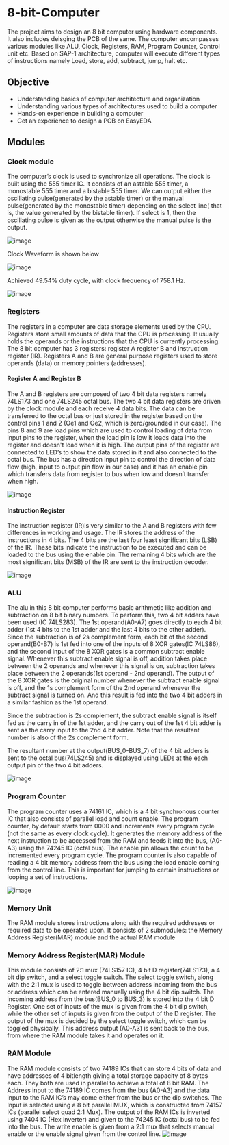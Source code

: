 # 8-bit-Computer
The project aims to design an 8 bit computer using hardware components. It also includes deisging the PCB of the same.
The computer encompasses various modules like ALU, Clock, Registers, RAM, Program Counter, Control unit etc. Based on SAP-1 architecture, computer will execute different types of instructions namely Load, store, add, subtract, jump, halt etc.

## Objective
* Understanding basics of computer architecture and organization
* Understanding various types of architectures used to build a computer
* Hands-on experience in building a computer
* Get an experience to design a PCB on EasyEDA
## Modules
### Clock module
The computer’s clock is used to synchronize all operations. The clock is built using the 555 timer IC.
It consists of an astable 555 timer, a monostable 555 timer and a bistable 555 timer.
We can output either the oscillating pulse(generated by the astable timer) or the manual pulse(generated by the monostable timer) depending on the select line( that is, the value generated by the bistable timer). If select is 1, then the oscillating pulse is given as the output otherwise the manual pulse is the output.

![image](https://user-images.githubusercontent.com/78913275/217152677-520e50c4-215b-4c0d-a897-2121772dad45.png)

Clock Waveform is shown below

![image](https://user-images.githubusercontent.com/78913275/217233827-c3a03a62-02f0-4f4f-b1fc-789887a95efe.png)

Achieved 49.54% duty cycle, with clock frequency of 758.1 Hz.

![image](https://user-images.githubusercontent.com/78913275/217234055-c1e4de07-22cd-4222-8cfe-ce3beff80040.png)




### Registers
The registers in a computer are data storage elements used by the CPU. Registers store small amounts of data that the CPU is processing. It usually holds the operands or the instructions that the CPU is currently processing. The 8 bit computer has 3 registers: register A register B and instruction register (IR). Registers A and B are general purpose registers used to store operands (data) or memory pointers (addresses). 

#### Register A and Register B
The A and B registers are composed of two 4 bit data registers namely 74LS173 and one 74LS245 octal bus. The two 4 bit data registers are driven by the clock module and each receive 4 data bits. The data can be transferred to the octal bus or just stored in the register based on the control pins 1 and 2 (Oe1 and Oe2, which is zero/grounded in our case). The pins 8 and 9 are load pins which are used to control loading of data from input pins to the register, when the load pin is low it loads data into the register and doesn't load when it is high. The output pins of the register are connected to LED’s to show the data stored in it and also connected to the octal bus. The bus has a direction input pin to control the direction of data flow (high, input to output pin flow in our case) and it has an enable pin which transfers data from register to bus when low and  doesn’t transfer when high.

![image](https://user-images.githubusercontent.com/78913275/217154795-2f688161-5887-4256-8b23-58aafb8fa745.png)


#### Instruction Register
The instruction register (IR)is very similar to the A and B registers with few differences in working and usage. The IR stores the address of the instructions in 4 bits. The 4 bits are the last four least significant bits (LSB) of the IR. These bits indicate the instruction to be executed and can be loaded to the bus using the enable pin. The remaining 4 bits which are the most significant bits (MSB) of the IR are sent to the instruction decoder.

![image](https://user-images.githubusercontent.com/78913275/217154533-6b3d855f-6173-46e7-8b22-e0ce75491e00.png)

### ALU
The alu in this 8 bit computer performs basic arithmetic like addition and subtraction on 8 bit binary numbers. To perform this, two 4 bit adders have been used (IC 74LS283). The 1st operand(A0-A7) goes directly to each 4 bit adder (1st 4 bits to the 1st adder and the last 4 bits to the other adder). Since the subtraction is of 2s complement form, each bit of the second operand(B0-B7) is 1st fed into one of the inputs of 8 XOR gates(IC 74LS86), and the second input of the 8 XOR gates is a common subtract enable signal. Whenever this subtract enable signal is off, addition takes place between the 2 operands and whenever this signal is on, subtraction takes place between the 2 operands(1st operand - 2nd operand). The output of the 8 XOR gates is the original number whenever the subtract enable signal is off, and the 1s complement form of the 2nd operand whenever the subtract signal is turned on. And this result is fed into the two 4 bit adders in a similar fashion as the 1st operand.

Since the subtraction is 2s complement, the subtract enable signal is itself fed as the carry in of the 1st adder, and the carry out of the 1st 4 bit adder is sent as the carry input to the 2nd 4 bit adder. Note that the resultant number is also of the 2s complement form. 

The resultant number at the output(BUS_0-BUS_7) of the 4 bit adders is sent to the octal bus(74LS245) and is displayed using LEDs at the each output pin of the two 4 bit adders. 

![image](https://user-images.githubusercontent.com/78913275/217158076-090f5d8c-8295-468d-a60f-3c458b1145db.png)

### Program Counter
The program counter uses a 74161 IC, which is a 4 bit synchronous counter IC that also consists of parallel load and count enable. 
The program counter, by default starts from 0000 and increments every program cycle (not the same as every clock cycle). It generates the memory address of the next instruction to be accessed from the RAM and feeds it into the bus, (A0-A3) using the 74245 IC (octal bus). The enable pin allows the count to be incremented every program cycle. The program counter is also capable of reading a 4 bit memory address from the bus using the load enable coming from the control line. This is important for jumping to certain instructions or looping a set of instructions.

![image](https://user-images.githubusercontent.com/78913275/217158402-7e0ba480-3f4b-4b17-9fd5-1484ffe6c8c0.png)


### Memory Unit
The RAM module stores instructions along with the required addresses or required data to be operated upon. It consists of 2 submodules: the Memory Address Register(MAR) module and the actual RAM module

### Memory Address Register(MAR) Module 
This module consists of 2:1 mux (74LS157 IC), 4 bit D register(74LS173), a 4 bit dip switch, and a select toggle switch. The select toggle switch, along with the 2:1 mux is used to toggle between address incoming from the bus or address which can be entered manually using the 4 bit dip switch. 
The incoming address from the bus(BUS_0 to BUS_3) is stored into the 4 bit D Register. One set of inputs of the mux is given from the 4 bit dip switch, while the other set of inputs is given from the output of the D register. The output of the mux is decided by the select toggle switch, which can be toggled physically. This address output (A0-A3) is sent back to the bus, from where the RAM module takes it and operates on it.

### RAM Module
The RAM module consists of two 74189 ICs that can store 4 bits of data and have addresses of 4 bitlength giving a total storage capacity of 8 bytes each. They both are used in parallel to achieve a total of 8 bit RAM.
The Address input to the 74189 IC comes from the bus (A0-A3) and the data input to the RAM IC’s may come either from the bus or the dip switches. The Input is selected using a 8 bit parallel MUX, which is constructed from 74157 ICs (parallel select quad 2:1 Mux). The output of the RAM ICs is inverted using 7404 IC (Hex inverter) and given to the 74245 IC (octal bus) to be fed into the bus. The write enable is given from a 2:1 mux that selects manual enable or the enable signal given from the control line.
![image](https://user-images.githubusercontent.com/78913275/217158611-4794c0eb-d863-4daa-869f-2fb05d4aba36.png)
